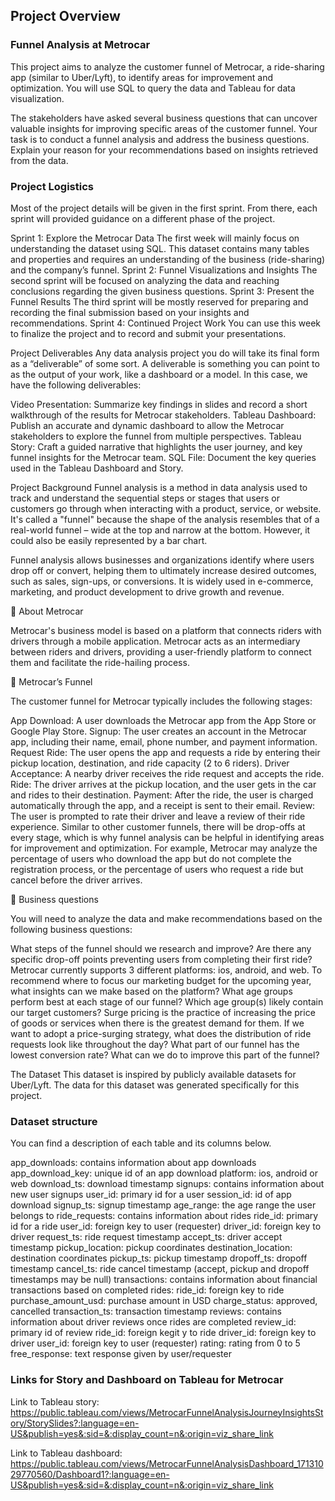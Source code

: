 ## Project Overview

### Funnel Analysis at Metrocar

This project aims to analyze the customer funnel of Metrocar, a ride-sharing app (similar to Uber/Lyft), to identify areas for improvement and optimization. You will use SQL to query the data and Tableau for data visualization. 

The stakeholders have asked several business questions that can uncover valuable insights for improving specific areas of the customer funnel. Your task is to conduct a funnel analysis and address the business questions. Explain your reason for your recommendations based on insights retrieved from the data.


### Project Logistics
Most of the project details will be given in the first sprint. From there, each sprint will provided guidance on a different phase of the project.

Sprint 1: Explore the Metrocar Data
The first week will mainly focus on understanding the dataset using SQL. This dataset contains many tables and properties and requires an understanding of the business (ride-sharing) and the company’s funnel.
Sprint 2: Funnel Visualizations and Insights
The second sprint will be focused on analyzing the data and reaching conclusions regarding the given business questions.
Sprint 3: Present the Funnel Results
The third sprint will be mostly reserved for preparing and recording the final submission based on your insights and recommendations.
Sprint 4: Continued Project Work
You can use this week to finalize the project and to record and submit your presentations.

Project Deliverables
Any data analysis project you do will take its final form as a “deliverable” of some sort. A deliverable is something you can point to as the output of your work, like a dashboard or a model. In this case, we have the following deliverables:

Video Presentation: Summarize key findings in slides and record a short walkthrough of the results for Metrocar stakeholders.
Tableau Dashboard: Publish an accurate and dynamic dashboard to allow the Metrocar stakeholders to explore the funnel from multiple perspectives.
Tableau Story: Craft a guided narrative that highlights the user journey, and key funnel insights for the Metrocar team.
SQL File: Document the key queries used in the Tableau Dashboard and Story.

Project Background
Funnel analysis is a method in data analysis used to track and understand the sequential steps or stages that users or customers go through when interacting with a product, service, or website. It's called a "funnel" because the shape of the analysis resembles that of a real-world funnel – wide at the top and narrow at the bottom. However, it could also be easily represented by a bar chart.


Funnel analysis allows businesses and organizations identify where users drop off or convert, helping them to ultimately increase desired outcomes, such as sales, sign-ups, or conversions. It is widely used in e-commerce, marketing, and product development to drive growth and revenue.


🚗 About Metrocar

Metrocar's business model is based on a platform that connects riders with drivers through a mobile application. Metrocar acts as an intermediary between riders and drivers, providing a user-friendly platform to connect them and facilitate the ride-hailing process.


📶 Metrocar’s Funnel

The customer funnel for Metrocar typically includes the following stages:

App Download: A user downloads the Metrocar app from the App Store or Google Play Store.
Signup: The user creates an account in the Metrocar app, including their name, email, phone number, and payment information.
Request Ride: The user opens the app and requests a ride by entering their pickup location, destination, and ride capacity (2 to 6 riders).
Driver Acceptance: A nearby driver receives the ride request and accepts the ride.
Ride: The driver arrives at the pickup location, and the user gets in the car and rides to their destination.
Payment: After the ride, the user is charged automatically through the app, and a receipt is sent to their email.
Review: The user is prompted to rate their driver and leave a review of their ride experience.
Similar to other customer funnels, there will be drop-offs at every stage, which is why funnel analysis can be helpful in identifying areas for improvement and optimization. For example, Metrocar may analyze the percentage of users who download the app but do not complete the registration process, or the percentage of users who request a ride but cancel before the driver arrives.


🔎 Business questions

You will need to analyze the data and make recommendations based on the following business questions:

What steps of the funnel should we research and improve? Are there any specific drop-off points preventing users from completing their first ride?
Metrocar currently supports 3 different platforms: ios, android, and web. To recommend where to focus our marketing budget for the upcoming year, what insights can we make based on the platform?
What age groups perform best at each stage of our funnel? Which age group(s) likely contain our target customers?
Surge pricing is the practice of increasing the price of goods or services when there is the greatest demand for them. If we want to adopt a price-surging strategy, what does the distribution of ride requests look like throughout the day?
What part of our funnel has the lowest conversion rate? What can we do to improve this part of the funnel?

The Dataset
This dataset is inspired by publicly available datasets for Uber/Lyft. The data for this dataset was generated specifically for this project.


### Dataset structure

You can find a description of each table and its columns below.

app_downloads: contains information about app downloads
app_download_key: unique id of an app download
platform: ios, android or web
download_ts: download timestamp
signups: contains information about new user signups
user_id: primary id for a user
session_id: id of app download
signup_ts: signup timestamp
age_range: the age range the user belongs to
ride_requests: contains information about rides
ride_id: primary id for a ride
user_id: foreign key to user (requester)
driver_id: foreign key to driver
request_ts: ride request timestamp
accept_ts: driver accept timestamp
pickup_location: pickup coordinates
destination_location: destination coordinates
pickup_ts: pickup timestamp
dropoff_ts: dropoff timestamp
cancel_ts: ride cancel timestamp (accept, pickup and dropoff timestamps may be null)
transactions: contains information about financial transactions based on completed rides:
ride_id: foreign key to ride
purchase_amount_usd: purchase amount in USD
charge_status: approved, cancelled
transaction_ts: transaction timestamp
reviews: contains information about driver reviews once rides are completed
review_id: primary id of review
ride_id: foreign kegit y to ride
driver_id: foreign key to driver
user_id: foreign key to user (requester)
rating: rating from 0 to 5
free_response: text response given by user/requester


### Links for Story and Dashboard on Tableau for Metrocar

Link to Tableau story: https://public.tableau.com/views/MetrocarFunnelAnalysisJourneyInsightsStory/StorySlides?:language=en-US&publish=yes&:sid=&:display_count=n&:origin=viz_share_link

Link to Tableau dashboard: https://public.tableau.com/views/MetrocarFunnelAnalysisDashboard_17131029770560/Dashboard1?:language=en-US&publish=yes&:sid=&:display_count=n&:origin=viz_share_link

